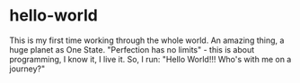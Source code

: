 # hello-world
This is my first time working through the whole world. An amazing thing, a huge planet as One State.
"Perfection has no limits" - this is about programming, I know it, I live it. 
    So, I run: "Hello World!!! Who's with me on a journey?"
